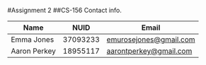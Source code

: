 #Assignment 2
##CS-156
Contact info.

|Name         |         NUID           |         Email          |
| ----------- | ---------------------- | ---------------------- |
|Emma Jones   |       37093233         | emurosejones@gmail.com |
|Aaron Perkey |       18955117         | aarontperkey@gmail.com |
